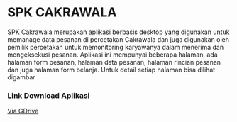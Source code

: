 # SPK CAKRAWALA
SPK Cakrawala merupakan aplikasi berbasis desktop yang digunakan untuk memanage data pesanan di percetakan Cakrawala dan juga digunakan oleh pemilik percetakan untuk memonitoring karyawanya dalam menerima dan mengeksekusi pesanan. Aplikasi ini mempunyai beberapa halaman, ada halaman form pesanan, halaman data pesanan, halaman rincian pesanan dan juga halaman form belanja. Untuk detail setiap halaman bisa dilihat digambar
### Link Download Aplikasi
[Via GDrive](https://drive.google.com/drive/folders/13i3QDz5UxYvEinZYZIxsVMjGT2j8vLP4?usp=drive_link)
